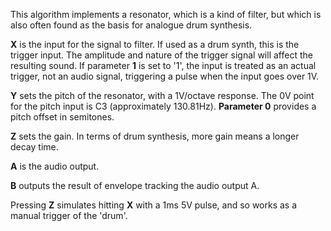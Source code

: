 
This algorithm implements a resonator, which is a kind of filter, but which is also often found as the basis for analogue drum synthesis.

 **X** is the input for the signal to filter. If used as a drum synth, this is the trigger input. The amplitude and nature of
the trigger signal will affect the resulting sound. If parameter **1** is set to '1', the input is treated as an actual
trigger, not an audio signal, triggering a pulse when the input goes over 1V.

 **Y** sets the pitch of the resonator, with a 1V/octave response. The 0V point for the pitch input is C3 (approximately
130.81Hz).   **Parameter 0** provides a pitch offset in semitones.

**Z** sets the gain. In terms of drum synthesis, more gain means a longer decay time.

 **A** is the audio output.

 **B** outputs the result of envelope tracking the audio output A.

Pressing **Z** simulates hitting **X** with a 1ms 5V pulse, and so works as a manual trigger of the 'drum'.

